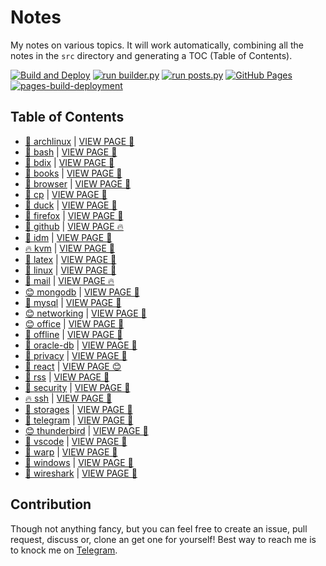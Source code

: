 # Notes

My notes on various topics. It will work automatically, combining all the notes in the `src` directory and generating a TOC (Table of Contents).

[![Build and Deploy](https://github.com/SharafatKarim/notes/actions/workflows/action.yml/badge.svg)](https://github.com/SharafatKarim/notes/actions/workflows/action.yml)
[![run builder.py](https://github.com/SharafatKarim/notes/actions/workflows/action.yml/badge.svg)](https://github.com/SharafatKarim/notes/actions/workflows/action.yml)
[![run posts.py](https://github.com/SharafatKarim/notes/actions/workflows/posts.yml/badge.svg)](https://github.com/SharafatKarim/notes/actions/workflows/posts.yml)
[![GitHub Pages](https://github.com/SharafatKarim/notes/actions/workflows/gh-pages.yml/badge.svg)](https://github.com/SharafatKarim/notes/actions/workflows/gh-pages.yml)
[![pages-build-deployment](https://github.com/SharafatKarim/notes/actions/workflows/pages/pages-build-deployment/badge.svg)](https://github.com/SharafatKarim/notes/actions/workflows/pages/pages-build-deployment)


## Table of Contents

- [🎉 archlinux](src/archlinux.md) | <a href='https://sharafat.is-a.dev/notes/archlinux' target='_blank'>VIEW PAGE 🍕</a>
- [🌟 bash](src/bash.md) | <a href='https://sharafat.is-a.dev/notes/bash' target='_blank'>VIEW PAGE 🍕</a>
- [🤖 bdix](src/bdix.md) | <a href='https://sharafat.is-a.dev/notes/bdix' target='_blank'>VIEW PAGE 🤖</a>
- [🌈 books](src/books.md) | <a href='https://sharafat.is-a.dev/notes/books' target='_blank'>VIEW PAGE 🤖</a>
- [🎸 browser](src/browser.md) | <a href='https://sharafat.is-a.dev/notes/browser' target='_blank'>VIEW PAGE 👾</a>
- [👾 cp](src/cp.md) | <a href='https://sharafat.is-a.dev/notes/cp' target='_blank'>VIEW PAGE 🤖</a>
- [🎸 duck](src/duck.md) | <a href='https://sharafat.is-a.dev/notes/duck' target='_blank'>VIEW PAGE 🎸</a>
- [🌈 firefox](src/firefox.md) | <a href='https://sharafat.is-a.dev/notes/firefox' target='_blank'>VIEW PAGE 🌈</a>
- [🎸 github](src/github.md) | <a href='https://sharafat.is-a.dev/notes/github' target='_blank'>VIEW PAGE 🔥</a>
- [🌟 idm](src/idm.md) | <a href='https://sharafat.is-a.dev/notes/idm' target='_blank'>VIEW PAGE 👾</a>
- [🔥 kvm](src/kvm.md) | <a href='https://sharafat.is-a.dev/notes/kvm' target='_blank'>VIEW PAGE 🌟</a>
- [🌟 latex](src/latex.md) | <a href='https://sharafat.is-a.dev/notes/latex' target='_blank'>VIEW PAGE 👾</a>
- [🎉 linux](src/linux.md) | <a href='https://sharafat.is-a.dev/notes/linux' target='_blank'>VIEW PAGE 🎉</a>
- [🚀 mail](src/mail.md) | <a href='https://sharafat.is-a.dev/notes/mail' target='_blank'>VIEW PAGE 🔥</a>
- [😊 mongodb](src/mongodb.md) | <a href='https://sharafat.is-a.dev/notes/mongodb' target='_blank'>VIEW PAGE 🍕</a>
- [🍕 mysql](src/mysql.md) | <a href='https://sharafat.is-a.dev/notes/mysql' target='_blank'>VIEW PAGE 🚀</a>
- [😊 networking](src/networking.md) | <a href='https://sharafat.is-a.dev/notes/networking' target='_blank'>VIEW PAGE 🍕</a>
- [😊 office](src/office.md) | <a href='https://sharafat.is-a.dev/notes/office' target='_blank'>VIEW PAGE 🤖</a>
- [🎸 offline](src/offline.md) | <a href='https://sharafat.is-a.dev/notes/offline' target='_blank'>VIEW PAGE 🎸</a>
- [🌈 oracle-db](src/oracle-db.md) | <a href='https://sharafat.is-a.dev/notes/oracle-db' target='_blank'>VIEW PAGE 🌈</a>
- [🍕 privacy](src/privacy.md) | <a href='https://sharafat.is-a.dev/notes/privacy' target='_blank'>VIEW PAGE 🎸</a>
- [👾 react](src/react.md) | <a href='https://sharafat.is-a.dev/notes/react' target='_blank'>VIEW PAGE 😊</a>
- [🚀 rss](src/rss.md) | <a href='https://sharafat.is-a.dev/notes/rss' target='_blank'>VIEW PAGE 🌟</a>
- [🎉 security](src/security.md) | <a href='https://sharafat.is-a.dev/notes/security' target='_blank'>VIEW PAGE 🤖</a>
- [🔥 ssh](src/ssh.md) | <a href='https://sharafat.is-a.dev/notes/ssh' target='_blank'>VIEW PAGE 🚀</a>
- [👾 storages](src/storages.md) | <a href='https://sharafat.is-a.dev/notes/storages' target='_blank'>VIEW PAGE 🎉</a>
- [🎉 telegram](src/telegram.md) | <a href='https://sharafat.is-a.dev/notes/telegram' target='_blank'>VIEW PAGE 🌈</a>
- [😊 thunderbird](src/thunderbird.md) | <a href='https://sharafat.is-a.dev/notes/thunderbird' target='_blank'>VIEW PAGE 🎉</a>
- [🤖 vscode](src/vscode.md) | <a href='https://sharafat.is-a.dev/notes/vscode' target='_blank'>VIEW PAGE 🎸</a>
- [🤖 warp](src/warp.md) | <a href='https://sharafat.is-a.dev/notes/warp' target='_blank'>VIEW PAGE 👾</a>
- [👾 windows](src/windows.md) | <a href='https://sharafat.is-a.dev/notes/windows' target='_blank'>VIEW PAGE 🤖</a>
- [🤖 wireshark](src/wireshark.md) | <a href='https://sharafat.is-a.dev/notes/wireshark' target='_blank'>VIEW PAGE 🌈</a>

## Contribution

Though not anything fancy, but you can feel free to create an issue, pull request, discuss or, clone an get one for yourself!
Best way to reach me is to knock me on [Telegram](https://t.me/SharafatKarim).

